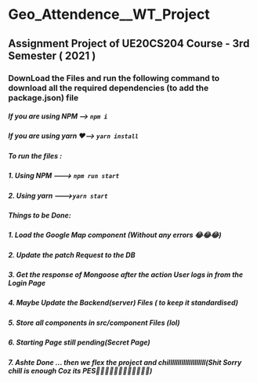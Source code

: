 # Geo_Attendence__WT_Project
## Assignment Project of UE20CS204 Course - 3rd Semester ( 2021 )

### DownLoad the Files and run the following command to download all the required dependencies (to add the package.json) file

##### If you are using NPM --> `npm i`
##### If you are using yarn ❤️--> `yarn install`


##### To run the files :
##### 1. Using NPM ---> `npm run start`
##### 2. Using yarn --->`yarn start`


##### Things to be Done:
##### 1. Load the Google Map component (Without any errors 😂😂😂)
##### 2. Update the patch Request to the DB
##### 3. Get the response of Mongoose after the action User logs in from the Login Page
##### 4. Maybe Update the Backend(server) Files ( to keep it standardised)
##### 5. Store all components in src/component Files (lol)
##### 6. Starting Page still pending(Secret Page)
##### 7. Ashte Done ... then we flex the project and chillllllllllllllllllll(Shit Sorry chill is enough Coz its PES🤣🤣🤣😂😂😂😂😂🤣🤣🤣👀)
